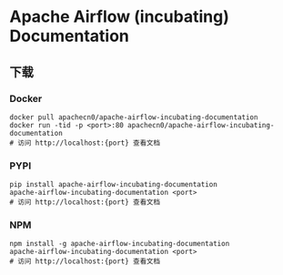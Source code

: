 # Apache Airflow (incubating) Documentation

## 下载

### Docker

```
docker pull apachecn0/apache-airflow-incubating-documentation
docker run -tid -p <port>:80 apachecn0/apache-airflow-incubating-documentation
# 访问 http://localhost:{port} 查看文档
```

### PYPI

```
pip install apache-airflow-incubating-documentation
apache-airflow-incubating-documentation <port>
# 访问 http://localhost:{port} 查看文档
```

### NPM

```
npm install -g apache-airflow-incubating-documentation
apache-airflow-incubating-documentation <port>
# 访问 http://localhost:{port} 查看文档
```